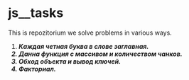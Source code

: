 # js__tasks

This is repozitorium we solve problems in various ways.
<ol>

<li><b> <i>Каждая четная буква в слове заглавная.</</b></li>
<li><b>Данна функция с массивом и количеством чанков.</b></li>
<li><b>Обход объекта и вывод ключей.</b></li>
<li><b>Факториал.</b></li>
</ol>
